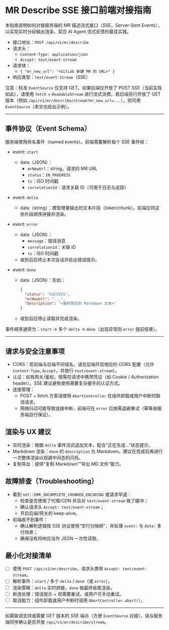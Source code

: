 # MR Describe SSE 接口前端对接指南

本指南说明如何对接服务端的 MR 描述流式接口（SSE，Server-Sent Events），以实现实时分段输出渲染，契合 AI Agent 流式反馈的最佳实践。

- 接口地址：`POST /api/v1/mr/describe`
- 请求头：
  - `Content-Type: application/json`
  - `Accept: text/event-stream`
- 请求体：
  - `{ "mr_new_url": "<GitLab 新建 MR 的 URL>" }`
- 响应类型：`text/event-stream`（SSE）

注意：标准 `EventSource` 仅支持 GET。如果后端仅开放了 POST SSE（当前实现如此），请使用 `fetch` + `ReadableStream` 进行流式消费。若后端另行开放了 GET 版本（例如 `/api/v1/mr/describe/stream?mr_new_url=...`），则可用 `EventSource`（本文也给出示例）。

---

## 事件协议（Event Schema）
服务端使用命名事件（named events）。前端需要解析每个 SSE 事件帧：

- event: `start`
  - data（JSON）：
    - `mrNewUrl`：string，请求的 MR URL
    - `status`：`IN_PROGRESS`
    - `ts`：ISO 时间戳
    - `correlationId`：请求关联 ID（可用于日志与追踪）

- event: `delta`
  - data（string）：模型增量输出的文本片段（token/chunk）。前端应将这些片段顺序拼接并渲染。

- event: `error`
  - data（JSON）：
    - `message`：错误消息
    - `correlationId`：关联 ID
    - `ts`：ISO 时间戳
  - 收到后应终止本次会话并给出错误提示。

- event: `done`
  - data（JSON）：形如：
    ```json
    {
      "status": "SUCCESS",
      "mrNewUrl": "...",
      "description": "<最终聚合的 Markdown 文本>"
    }
    ```
  - 收到后应停止读取并完成渲染。

事件顺序通常为：`start` -> 多个 `delta` -> `done`（出现异常则 `error` 提前结束）。

---



## 请求与安全注意事项
- CORS：若前端与后端不同域名，请在后端开启相应的 CORS 配置（允许 `Content-Type`, `Accept`，并放行 `text/event-stream`）。
- 认证：如有网关/鉴权，按需在请求中携带凭证（如 Cookie / Authorization header）。SSE 建议避免使用需要复杂握手的认证方式。
- 连接管理：
  - POST + fetch 方案请使用 `AbortController` 在组件卸载或用户中断时取消请求。
  - 网络抖动可能导致连接中断，前端可在 `error` 后按需退避重试（幂等由服务端自行保证）。

## 渲染与 UX 建议
- 实时渲染：根据 `delta` 事件流式追加文本，配合“正在生成...”状态提示。
- Markdown 渲染：`done` 的 `description` 为 Markdown，建议在完成后再进行一次整体渲染以规避中间态的闪烁。
- 复制导出：提供“复制 Markdown”“导出 MD 文件”能力。

## 故障排查（Troubleshooting）
- 看到 `net::ERR_INCOMPLETE_CHUNKED_ENCODING` 或请求早退：
  - 检查是否使用了代理/CDN 并且对 `text/event-stream` 做了缓冲；
  - 确认请求头 `Accept: text/event-stream`；
  - 开启后端/网关的 keep-alive。
- 前端收不到事件：
  - 确认解析逻辑按 SSE 协议使用“空行分隔帧”，并处理 `event:` 与 `data:` 多行场景；
  - 确保没有将响应当作 JSON 一次性读取。

## 最小化对接清单
- [ ] 使用 `POST /api/v1/mr/describe`，请求头携带 `Accept: text/event-stream`。
- [ ] 解析事件：`start` / 多个 `delta` / `done`（或 `error`）。
- [ ] 渲染策略：`delta` 实时拼接，`done` 做最终收尾渲染。
- [ ] 断连处理：错误提示 + 视需要重试，或用户可手动重试。
- [ ] 取消能力：组件卸载或用户中断时调用 `AbortController.abort()`。

---

如需联调支持或需要 GET 版本的 SSE 端点（方便 `EventSource` 对接），请与服务端同学确认是否开放 `/api/v1/mr/describe/stream`。
